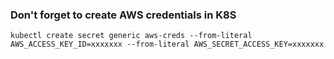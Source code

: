 ### Don't forget to create AWS credentials in K8S
```
kubectl create secret generic aws-creds --from-literal AWS_ACCESS_KEY_ID=xxxxxxx --from-literal AWS_SECRET_ACCESS_KEY=xxxxxxx
```

